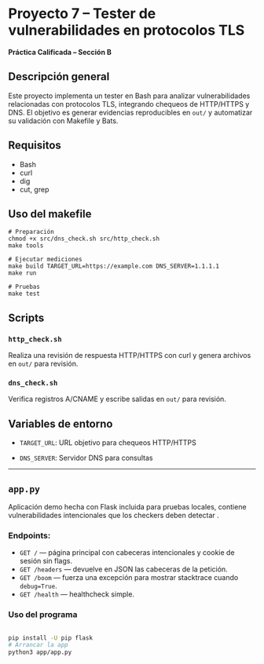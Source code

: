 # Proyecto 7 – Tester de vulnerabilidades en protocolos TLS

**Práctica Calificada – Sección B**

## Descripción general
Este proyecto implementa un tester en Bash para analizar vulnerabilidades relacionadas con protocolos TLS, integrando chequeos de HTTP/HTTPS y DNS. El objetivo es generar evidencias reproducibles en `out/` y automatizar su validación con Makefile y Bats.

## Requisitos
- Bash
- curl
- dig
- cut, grep


## Uso del makefile

```
# Preparación
chmod +x src/dns_check.sh src/http_check.sh
make tools

# Ejecutar mediciones 
make build TARGET_URL=https://example.com DNS_SERVER=1.1.1.1
make run

# Pruebas 
make test
```

## Scripts

### `http_check.sh`

Realiza una revisión de respuesta HTTP/HTTPS con curl y genera archivos en `out/` para revisión.

### `dns_check.sh`

Verifica registros A/CNAME y escribe salidas en `out/` para revisión.

## Variables de entorno

- `TARGET_URL`: URL objetivo para chequeos HTTP/HTTPS

- `DNS_SERVER`: Servidor DNS para consultas

---

## `app.py`

Aplicación demo hecha con Flask incluida para pruebas locales, contiene vulnerabilidades intencionales que los checkers deben detectar .

### Endpoints:
  - `GET /` — página principal con cabeceras intencionales y cookie de sesión sin flags.
  - `GET /headers` — devuelve en JSON las cabeceras de la petición.
  - `GET /boom` — fuerza una excepción para mostrar stacktrace cuando `debug=True`.
  - `GET /health` — healthcheck simple.


### Uso del programa
```bash

pip install -U pip flask
# Arrancar la app 
python3 app/app.py
```
